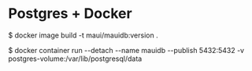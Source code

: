 # Postgres + Docker

$ docker image build -t maui/mauidb:version .

$ docker container run --detach --name mauidb --publish 5432:5432 -v postgres-volume:/var/lib/postgresql/data <image-name>